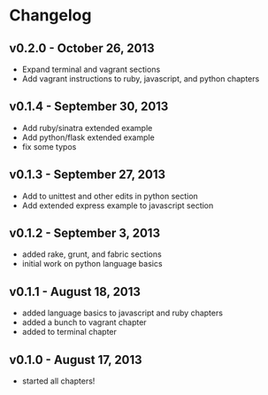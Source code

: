 # Changelog

## v0.2.0 - October 26, 2013
- Expand terminal and vagrant sections
- Add vagrant instructions to ruby, javascript, and python chapters

## v0.1.4 - September 30, 2013
- Add ruby/sinatra extended example
- Add python/flask extended example
- fix some typos

## v0.1.3 - September 27, 2013
- Add to unittest and other edits in python section
- Add extended express example to javascript section

## v0.1.2 - September 3, 2013
- added rake, grunt, and fabric sections
- initial work on python language basics

## v0.1.1 - August 18, 2013
- added language basics to javascript and ruby chapters
- added a bunch to vagrant chapter
- added to terminal chapter

## v0.1.0 - August 17, 2013
- started all chapters!